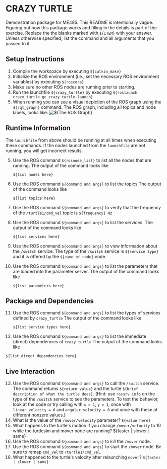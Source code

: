 # CRAZY TURTLE
Demonstration package for ME495.
This README is intentionally vague.
Figuring out how this package works and filling in the details is part of the
exercise. Replace the the blanks marked with `${ITEM}` with your answer.
Unless otherwise specified, list the command and all arguments that you passed to it.

## Setup Instructions
1. Compile the workspace by executing `${catkin_make}`
2. Initialize the ROS environment (i.e., set the necessary ROS environment variables) by executing `${roscore}`
3. Make sure no other ROS nodes are running prior to starting. 
3. Run the launchfile `${crazy_turtle}` by executing `${roslaunch crazy_turtle go_crazy_turtle.launch}`
4. When running you can see a visual depiction of the ROS graph using the `${rqt_graph}` command.
   The ROS graph, including all topics and node labels, looks like:
![${The ROS Graph}]('rqt_graph.png')

## Runtime Information
The `launchfile` from above should be running at all times when executing these commands.
If the nodes launched from the `launchfile` are not running, you will get incorrect results.

5. Use the ROS command `${rosnode_list}` to list all the nodes that are running.
   The output of the command looks like
   ```
   ${list nodes here}
   ```
6. Use the ROS command `${command and args}` to list the topics
   The output of the command looks like
   ```
   ${list topics here}
   ```

7. Use the ROS command `${command and args}` to verify that the frequency of
   the `/turtle1/cmd_vel` topic is `${frequency} Hz`

8. Use the ROS command `${command and args}` to list the services.
   The output of the command looks like
   ```
   ${list services here}
   ```
9. Use the ROS command `${command and args}` to view information about the `/switch` service.
   The type of the `/switch` service is `${service type}` and it is offered by
   the `${name of node}` node.

10. Use the ROS command `${command and args}` to list the parameters that are loaded
    into the parameter server.
    The output of the command looks like
    ```
    ${list parameters here}
    ```

## Package and Dependencies
11. Use the ROS command `${command and args}` to list the types of services defined by `crazy_turtle`
    The output of the command looks like
    ```
    ${list service types here}
    ```
12. Use the ROS command `${command and args}` to list the immediate (direct) dependencies of `crazy_turtle`
   The output of the command looks like
   ```
   ${list direct dependencies here}
   ```
## Live Interaction
13. Use the ROS command `${command and args}` to call the `/switch` service.
    The command returns `${return value}` and the turtle `${brief description of what the turtle does}`.
    (Hint: use `rossrv info` on the type of the `/switch` service to see the parameters.
     To test the behavior, look at the code or try calling with `x = 1`, `y = 1`, once with `linear_velocity = 0` and `angular_velocity = 0` and once with these at different nonzero values.)
14. What is the value of the `/mover/velocity` parameter? `${value here}`
15. What happens to the turtle's motion if you change `/mover/velocity` to 10 while the turtlesim and mover node are running? ${faster | slower | same}
16. Use the ROS command `${command and args}` to kill the `/mover` node.
17. Use the ROS command `${command and args}` to start the `/mover` node. Be sure to
    remap `cmd_vel` to `/turtle1/cmd_vel`.
18. What happened to the turtle's velocity after relaunching `mover`? `${faster | slower | same}`
